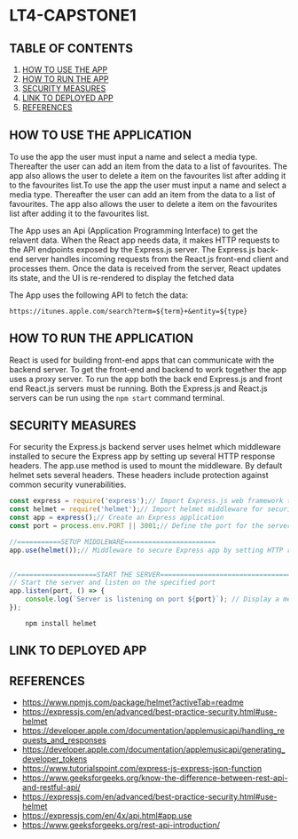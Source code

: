 # LT4-CAPSTONE1

## TABLE OF CONTENTS

1. [HOW TO USE THE APP](#how-to-use-the-application)
2. [HOW TO RUN THE APP](#how-to-run-the-application)
3. [SECURITY MEASURES](#security-measures)
4. [LINK TO DEPLOYED APP](#link-to-deployed-app)
5. [REFERENCES](#references)

## HOW TO USE THE APPLICATION

To use the app the user must input a name and select a media type. Thereafter the user can add an item from the data to a list of favourites. The app also allows the user to delete a item on the favourites list after adding it to the favourites list.To use the app the user must input a name and select a media type. Thereafter the user can add an item from the data to a list of favourites. The app also allows the user to delete a item on the favourites list after adding it to the favourites list. 

The App uses an Api (Application Programming Interface) to get the relavent data.  When the React app needs data, it makes HTTP requests to the API endpoints exposed by the Express.js server. The Express.js back-end server handles incoming requests from the React.js front-end client and processes them. Once the data is received from the server, React updates its state, and the UI is re-rendered to display the fetched data

The App uses the following API to fetch the data:

`https://itunes.apple.com/search?term=${term}+&entity=${type}`

## HOW TO RUN THE APPLICATION

React is used for building front-end apps that can communicate with the backend server. To get the front-end and backend to work together the app uses a proxy server. To run the app both the back end Express.js and front end React.js servers must be running. Both the Express.js and React.js servers can be run using the `npm start` command terminal. 

## SECURITY MEASURES

For security the Express.js backend server uses helmet which middleware installed to secure the Express app by setting up several HTTP response headers. The app.use method is used to mount the middleware. By default helmet sets several headers. These headers include protection against common security vunerabilities.
   ```javascript
   const express = require('express');// Import Express.js web framework to build the web server
   const helmet = require('helmet');// Import helmet middleware for security headers
   const app = express();// Create an Express application
   const port = process.env.PORT || 3001;// Define the port for the server to listen on

  //===========SETUP MIDDLEWARE=======================
   app.use(helmet());// Middleware to secure Express app by setting HTTP response headers.

    
   //====================START THE SERVER==================================
   // Start the server and listen on the specified port
   app.listen(port, () => {
       console.log(`Server is listening on port ${port}`); // Display a message in the console indicating that the server is running.
   });
   ```

```
    npm install helmet
```
## LINK TO DEPLOYED APP


## REFERENCES
- https://www.npmjs.com/package/helmet?activeTab=readme
- https://expressjs.com/en/advanced/best-practice-security.html#use-helmet
- https://developer.apple.com/documentation/applemusicapi/handling_requests_and_responses
- https://developer.apple.com/documentation/applemusicapi/generating_developer_tokens
- https://www.tutorialspoint.com/express-js-express-json-function
- https://www.geeksforgeeks.org/know-the-difference-between-rest-api-and-restful-api/
- https://expressjs.com/en/advanced/best-practice-security.html#use-helmet
- https://expressjs.com/en/4x/api.html#app.use
- https://www.geeksforgeeks.org/rest-api-introduction/ 
